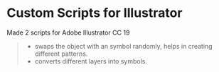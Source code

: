 # Custom Scripts for Illustrator

Made 2 scripts for Adobe Illustrator CC 19

> * swaps the object with an symbol randomly, helps in creating different patterns.
> * converts different layers into symbols.
